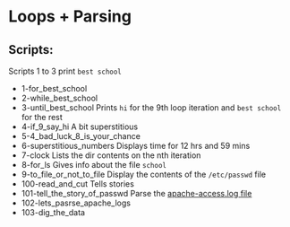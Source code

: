 # Loops + Parsing

## Scripts:

Scripts 1 to 3 print `best school`
* 1-for_best_school
* 2-while_best_school
* 3-until_best_school
Prints `hi` for the 9th loop iteration
and `best school` for the rest
* 4-if_9_say_hi
A bit superstitious
* 5-4_bad_luck_8_is_your_chance
* 6-superstitious_numbers
Displays time for 12 hrs and 59 mins
* 7-clock
Lists the dir contents on the nth iteration
* 8-for_ls
Gives info about the file `school`
* 9-to_file_or_not_to_file
Display the contents of the `/etc/passwd` file
* 100-read_and_cut
Tells stories
* 101-tell_the_story_of_passwd
Parse the [apache-access.log file](./apache-access.log)
* 102-lets_pasrse_apache_logs
* 103-dig_the_data
